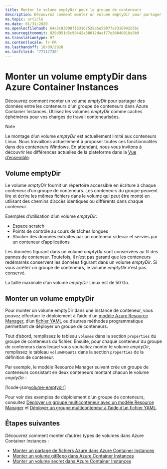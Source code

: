 ```yaml
---
title: Monter le volume emptyDir pour le groupe de conteneurs
description: Découvrez comment monter un volume emptyDir pour partager des données entre les conteneurs d’un groupe de conteneurs dans Azure Container Instances
ms.topic: article
ms.date: 01/31/2020
ms.openlocfilehash: 64a3c83008f163167528a5e5987fe2316942d5bc
ms.sourcegitcommit: 829d951d5c90442a38012daaf77e86046018e5b9
ms.translationtype: HT
ms.contentlocale: fr-FR
ms.lasthandoff: 10/09/2020
ms.locfileid: "77117738"
---
```

# <a name="mount-an-emptydir-volume-in-azure-container-instances"></a>Monter un volume emptyDir dans Azure Container Instances

Découvrez comment monter un volume *emptyDir* pour partager des données entre les conteneurs d’un groupe de conteneurs dans Azure Container Instances. Utilisez les volumes *emptyDir* comme caches éphémères pour vos charges de travail conteneurisées.

> [!NOTE]
> Le montage d’un volume *emptyDir* est actuellement limité aux conteneurs Linux. Nous travaillons actuellement à proposer toutes ces fonctionnalités dans des conteneurs Windows. En attendant, nous vous invitons à découvrir les différences actuelles de la plateforme dans la [Vue d’ensemble](container-instances-overview.md#linux-and-windows-containers).

## <a name="emptydir-volume"></a>Volume emptyDir

Le volume *emptyDir* fournit un répertoire accessible en écriture à chaque conteneur d’un groupe de conteneurs. Les conteneurs du groupe peuvent lire et écrire les mêmes fichiers dans le volume qui peut être monté en utilisant des chemins d’accès identiques ou différents dans chaque conteneur.

Exemples d’utilisation d’un volume *emptyDir*:

* Espace scratch
* Points de contrôle au cours de tâches longues
* Stocker des données extraites par un conteneur sidecar et servies par un conteneur d’applications

Les données figurant dans un volume *emptyDir* sont conservées au fil des pannes de conteneur. Toutefois, il n’est pas garanti que les conteneurs redémarrés conservent les données figurant dans un volume *emptyDir*. Si vous arrêtez un groupe de conteneurs, le volume *emptyDir* n’est pas conservé.

La taille maximale d’un volume *emptyDir* Linux est de 50 Go.

## <a name="mount-an-emptydir-volume"></a>Monter un volume emptyDir

Pour monter un volume emptyDir dans une instance de conteneur, vous pouvez effectuer le déploiement à l’aide d’un [modèle Azure Resource Manager](/azure/templates/microsoft.containerinstance/containergroups), d’un [fichier YAML](container-instances-reference-yaml.md) ou d’autres méthodes programmatique permettant de déployer un groupe de conteneurs.

Tout d’abord, remplissez le tableau `volumes` dans la section `properties` du groupe de conteneurs du fichier. Ensuite, pour chaque conteneur du groupe de conteneurs dans lequel vous souhaitez monter le volume *emptyDir*, remplissez le tableau `volumeMounts` dans la section `properties` de la définition de conteneur.

Par exemple, le modèle Resource Manager suivant crée un groupe de conteneurs consistant en deux conteneurs montant chacun le volume *emptyDir* :

<!-- https://github.com/Azure/azure-docs-json-samples/blob/master/container-instances/aci-deploy-volume-emptydir.json -->
[!code-json[volume-emptydir](~/azure-docs-json-samples/container-instances/aci-deploy-volume-emptydir.json)]

Pour voir des exemples de déploiement d’un groupe de conteneurs, consultez [Déployer un groupe multiconteneur avec un modèle Resource Manager](container-instances-multi-container-group.md) et [Déployer un groupe multiconteneur à l’aide d’un fichier YAML](container-instances-multi-container-yaml.md).

## <a name="next-steps"></a>Étapes suivantes

Découvrez comment monter d’autres types de volumes dans Azure Container Instances :

* [Monter un partage de fichiers Azure dans Azure Container Instances](container-instances-volume-azure-files.md)
* [Monter un volume gitRepo dans Azure Container Instances](container-instances-volume-gitrepo.md)
* [Monter un volume secret dans Azure Container Instances](container-instances-volume-secret.md)